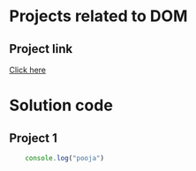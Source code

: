 # Projects related to DOM

## Project link 
[Click here](https://stackblitz.com/edit/dom-project-chaiaurcode?file=index.html)

# Solution code

## Project 1

```Javascript
    console.log("pooja")
```